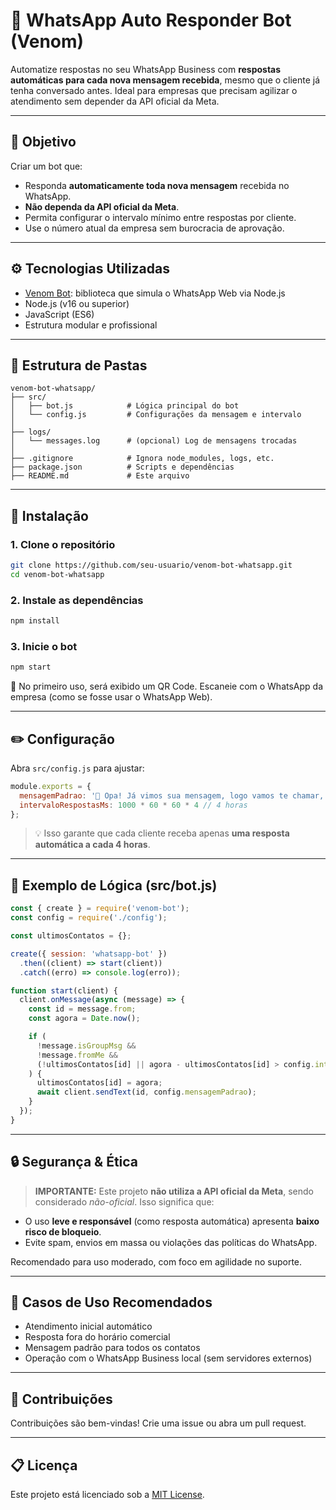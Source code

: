 # 🤖 WhatsApp Auto Responder Bot (Venom)

Automatize respostas no seu WhatsApp Business com **respostas automáticas para cada nova mensagem recebida**, mesmo que o cliente já tenha conversado antes. Ideal para empresas que precisam agilizar o atendimento sem depender da API oficial da Meta.

---

## 📌 Objetivo

Criar um bot que:

* Responda **automaticamente toda nova mensagem** recebida no WhatsApp.
* **Não dependa da API oficial da Meta**.
* Permita configurar o intervalo mínimo entre respostas por cliente.
* Use o número atual da empresa sem burocracia de aprovação.

---

## ⚙️ Tecnologias Utilizadas

* [Venom Bot](https://github.com/orkestral/venom): biblioteca que simula o WhatsApp Web via Node.js
* Node.js (v16 ou superior)
* JavaScript (ES6)
* Estrutura modular e profissional

---

## 📁 Estrutura de Pastas

```
venom-bot-whatsapp/
├── src/
│   ├── bot.js            # Lógica principal do bot
│   └── config.js         # Configurações da mensagem e intervalo
│
├── logs/
│   └── messages.log      # (opcional) Log de mensagens trocadas
│
├── .gitignore            # Ignora node_modules, logs, etc.
├── package.json          # Scripts e dependências
├── README.md             # Este arquivo
```

---

## 🚀 Instalação

### 1. Clone o repositório

```bash
git clone https://github.com/seu-usuario/venom-bot-whatsapp.git
cd venom-bot-whatsapp
```

### 2. Instale as dependências

```bash
npm install
```

### 3. Inicie o bot

```bash
npm start
```

📲 No primeiro uso, será exibido um QR Code. Escaneie com o WhatsApp da empresa (como se fosse usar o WhatsApp Web).

---

## ✏️ Configuração

Abra `src/config.js` para ajustar:

```js
module.exports = {
  mensagemPadrao: '👋 Opa! Já vimos sua mensagem, logo vamos te chamar, blz?',
  intervaloRespostasMs: 1000 * 60 * 60 * 4 // 4 horas
};
```

> 💡 Isso garante que cada cliente receba apenas **uma resposta automática a cada 4 horas**.

---

## 📄 Exemplo de Lógica (src/bot.js)

```js
const { create } = require('venom-bot');
const config = require('./config');

const ultimosContatos = {};

create({ session: 'whatsapp-bot' })
  .then((client) => start(client))
  .catch((erro) => console.log(erro));

function start(client) {
  client.onMessage(async (message) => {
    const id = message.from;
    const agora = Date.now();

    if (
      !message.isGroupMsg &&
      !message.fromMe &&
      (!ultimosContatos[id] || agora - ultimosContatos[id] > config.intervaloRespostasMs)
    ) {
      ultimosContatos[id] = agora;
      await client.sendText(id, config.mensagemPadrao);
    }
  });
}
```

---

## 🔒 Segurança & Ética

> **IMPORTANTE:** Este projeto **não utiliza a API oficial da Meta**, sendo considerado *não-oficial*. Isso significa que:

* O uso **leve e responsável** (como resposta automática) apresenta **baixo risco de bloqueio**.
* Evite spam, envios em massa ou violações das políticas do WhatsApp.

Recomendado para uso moderado, com foco em agilidade no suporte.

---

## 📌 Casos de Uso Recomendados

* Atendimento inicial automático
* Resposta fora do horário comercial
* Mensagem padrão para todos os contatos
* Operação com o WhatsApp Business local (sem servidores externos)

---

## 🤝 Contribuições

Contribuições são bem-vindas! Crie uma issue ou abra um pull request.


---

## 📋 Licença

Este projeto está licenciado sob a [MIT License](LICENSE).
